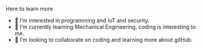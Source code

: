 Here to learn more

- 👀 I’m interested in programming and IoT and security.
- 🌱 I’m currently learning Mechanical Engineering, coding is interesting to me.
- 💞️ I’m looking to collaborate on coding and learning more about gitHub.

<!---
rogerrabbit-cloud/rogerrabbit-cloud is a ✨ special ✨ repository because its `README.md` (this file) appears on your GitHub profile.
You can click the Preview link to take a look at your changes.
--->
